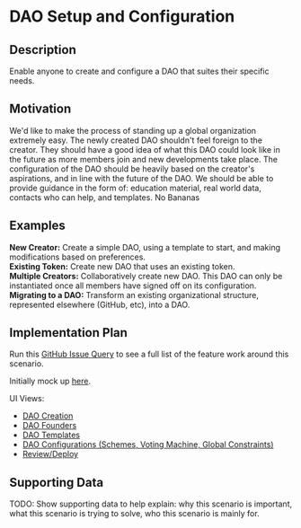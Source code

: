 # DAO Setup and Configuration  
## Description  
Enable anyone to create and configure a DAO that suites their specific needs.  

## Motivation  
We'd like to make the process of standing up a global organization extremely easy. The newly created DAO shouldn't feel foreign to the creator. They should have a good idea of what this DAO could look like in the future as more members join and new developments take place. The configuration of the DAO should be heavily based on the creator's aspirations, and in line with the future of the DAO. We should be able to provide guidance in the form of: education material, real world data, contacts who can help, and templates.  No Bananas

## Examples  
**New Creator:** Create a simple DAO, using a template to start, and making modifications based on preferences.  
**Existing Token:** Create new DAO that uses an existing token.  
**Multiple Creators:** Collaboratively create new DAO. This DAO can only be instantiated once all members have signed off on its configuration.  
**Migrating to a DAO:** Transform an existing organizational structure, represented elsewhere (GitHub, etc), into a DAO.  

## Implementation Plan  
Run this [GitHub Issue Query](https://github.com/dOrgTech/dOrg-dApp/issues?q=is%3Aopen+is%3Aissue+label%3Ascenario-1-setup-and-configure) to see a full list of the feature work around this scenario.  

Initially mock up [here](https://www.fluidui.com/editor/live/preview/cF9Bb01kcUlLMXFmYlczQUc5YzdJc2tsSWZMdDlGa0phTQ==).  

UI Views:  
* [DAO Creation](https://github.com/dOrgTech/dOrg-dApp/issues/5)  
* [DAO Founders](https://github.com/dOrgTech/dOrg-dApp/issues/4)  
* [DAO Templates](https://github.com/dOrgTech/dOrg-dApp/issues/6)  
* [DAO Configurations (Schemes, Voting Machine, Global Constraints)](https://github.com/dOrgTech/dOrg-dApp/issues/7)  
* [Review/Deploy](https://github.com/dOrgTech/dOrg-dApp/issues/8)  

## Supporting Data  
TODO: Show supporting data to help explain: why this scenario is important, what this scenario is trying to solve, who this scenario is mainly for.  
